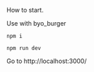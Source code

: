 How to start.

Use with byo_burger

```
npm i
```

```
npm run dev
```
Go to http://localhost:3000/

